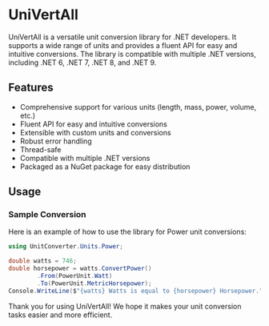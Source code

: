 # UniVertAll

UniVertAll is a versatile unit conversion library for .NET developers. It supports a wide range of units and provides a fluent API for easy and intuitive conversions. The library is compatible with multiple .NET versions, including .NET 6, .NET 7, .NET 8, and .NET 9.

## Features

- Comprehensive support for various units (length, mass, power, volume, etc.)
- Fluent API for easy and intuitive conversions
- Extensible with custom units and conversions
- Robust error handling
- Thread-safe
- Compatible with multiple .NET versions
- Packaged as a NuGet package for easy distribution

## Usage

### Sample Conversion

Here is an example of how to use the library for Power unit conversions:

```csharp
using UnitConverter.Units.Power;

double watts = 746;
double horsepower = watts.ConvertPower()
        .From(PowerUnit.Watt)
        .To(PowerUnit.MetricHorsepower);
Console.WriteLine($"{watts} Watts is equal to {horsepower} Horsepower.");
```

Thank you for using UniVertAll! We hope it makes your unit conversion tasks easier and more efficient.

